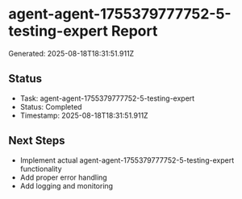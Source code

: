 # agent-agent-1755379777752-5-testing-expert Report

Generated: 2025-08-18T18:31:51.911Z

## Status
- Task: agent-agent-1755379777752-5-testing-expert
- Status: Completed
- Timestamp: 2025-08-18T18:31:51.911Z

## Next Steps
- Implement actual agent-agent-1755379777752-5-testing-expert functionality
- Add proper error handling
- Add logging and monitoring
